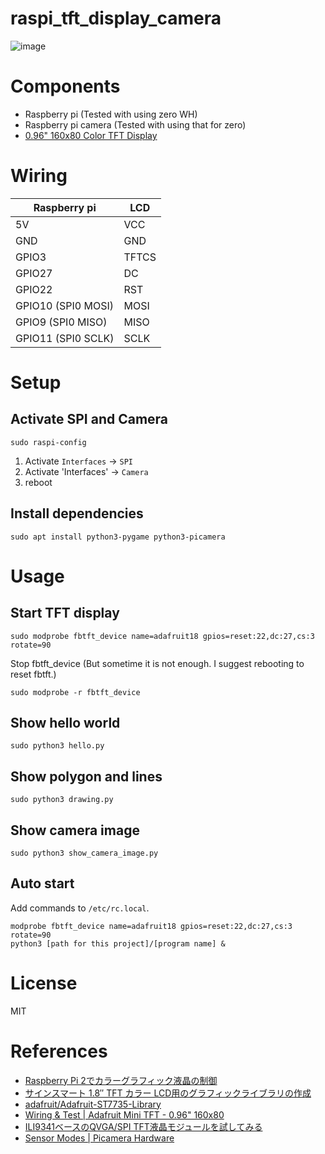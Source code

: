 # raspi_tft_display_camera
![image](immages/pi_lcd_camera_viewer.jpg)

# Components
- Raspberry pi (Tested with using zero WH)
- Raspberry pi camera (Tested with using that for zero)
- [0.96" 160x80 Color TFT Display](https://www.adafruit.com/product/3533)

# Wiring

Raspberry pi | LCD
--- | ---
5V  | VCC
GND | GND
GPIO3 | TFTCS
GPIO27 | DC
GPIO22 | RST
GPIO10 (SPI0 MOSI) | MOSI
GPIO9  (SPI0 MISO) | MISO
GPIO11 (SPI0 SCLK) | SCLK

# Setup
## Activate SPI and Camera
```
sudo raspi-config
```

1. Activate `Interfaces` -> `SPI`
2. Activate 'Interfaces' -> `Camera`
3. reboot

## Install dependencies
```
sudo apt install python3-pygame python3-picamera
```

# Usage
## Start TFT display
```
sudo modprobe fbtft_device name=adafruit18 gpios=reset:22,dc:27,cs:3 rotate=90
```

Stop fbtft_device
(But sometime it is not enough. I suggest rebooting to reset fbtft.)
```
sudo modprobe -r fbtft_device
```

## Show hello world
```
sudo python3 hello.py
```

## Show polygon and lines
```
sudo python3 drawing.py
```

## Show camera image
```
sudo python3 show_camera_image.py
```

## Auto start
Add commands to `/etc/rc.local`.

```
modprobe fbtft_device name=adafruit18 gpios=reset:22,dc:27,cs:3 rotate=90
python3 [path for this project]/[program name] &
```

# License
MIT

# References
- [Raspberry Pi 2でカラーグラフィック液晶の制御](https://sakura87.net/archives/2232)
- [サインスマート 1.8″ TFT カラー LCD用のグラフィックライブラリの作成](https://qiita.com/TomoSoft/items/15430603cc8294130d8d)
- [adafruit/Adafruit-ST7735-Library](https://github.com/adafruit/Adafruit-ST7735-Library)
- [Wiring & Test | Adafruit Mini TFT - 0.96" 160x80](https://learn.adafruit.com/adafruit-mini-tft-0-dot-96-inch-180x60-breakout/wiring-test)
- [ILI9341ベースのQVGA/SPI TFT液晶モジュールを試してみる](https://qiita.com/toyoshim/items/84c026e97f6be200cb19)
- [Sensor Modes | Picamera Hardware](https://picamera.readthedocs.io/en/release-1.13/fov.html#sensor-modes)
